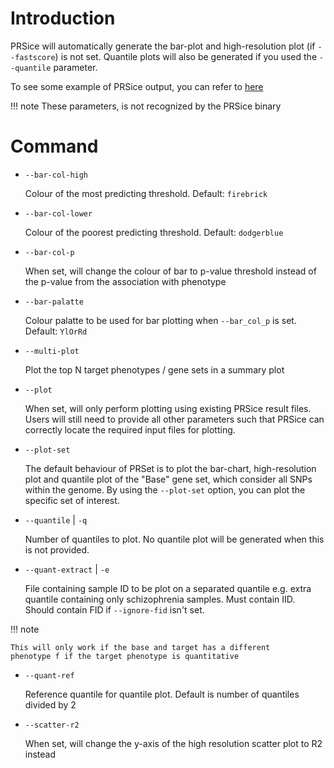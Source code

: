 # Introduction
PRSice will automatically generate the bar-plot and high-resolution plot
(if `--fastscore`) is not set. Quantile plots will also be generated if you
used the `--quantile` parameter.

To see some example of PRSice output, you can refer to [here](step_by_step.md#output-of-results)

!!! note
    These parameters, is not recognized by the PRSice binary

# Command

- `--bar-col-high`

   Colour of the most predicting threshold. Default: `firebrick`

- `--bar-col-lower`

  Colour of the poorest predicting threshold. Default: `dodgerblue`

- `--bar-col-p`

  When set, will change the colour of bar to p-value threshold instead of
  the p-value from the association with phenotype

- `--bar-palatte`

  Colour palatte to be used for bar plotting when `--bar_col_p` is set. Default: `YlOrRd`

- `--multi-plot`

  Plot the top N target phenotypes / gene sets in a summary plot


- `--plot`

  When set, will only perform plotting using existing PRSice result files.
  Users will still need to provide all other parameters such that PRSice
  can correctly locate the required input files for plotting.

- `--plot-set`

  The default behaviour of PRSet is to plot the bar-chart, high-resolution plot and
  quantile plot of the "Base" gene set, which consider
  all SNPs within the genome. By using the `--plot-set` option, you can plot the
  specific set of interest.


- `--quantile` | `-q`

    Number of quantiles to plot.
    No quantile plot will be generated when this is not provided.

- `--quant-extract` | `-e`

  File containing sample ID to be plot on a separated
  quantile e.g. extra quantile containing only
  schizophrenia samples. Must contain IID. Should
  contain FID if `--ignore-fid` isn't set.

!!! note

    This will only work if the base and target has a different
    phenotype f if the target phenotype is quantitative


- `--quant-ref`

  Reference quantile for quantile plot. Default is number of quantiles divided by 2

- `--scatter-r2`

  When set, will change the y-axis of the high resolution scatter plot to R2 instead
